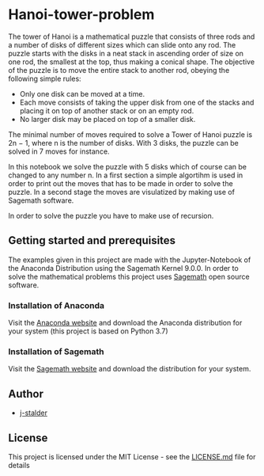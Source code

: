 # Hanoi-tower-problem
The tower of Hanoi is a mathematical puzzle that consists of three rods and a number of disks of different sizes which can slide onto any rod. The puzzle starts with the disks in a neat stack in ascending order of size on one rod, the smallest at the top, thus making a conical shape.
The objective of the puzzle is to move the entire stack to another rod, obeying the following simple rules:

* Only one disk can be moved at a time.
* Each move consists of taking the upper disk from one of the stacks and placing it on top of another stack or on an empty rod.
* No larger disk may be placed on top of a smaller disk.

The minimal number of moves required to solve a Tower of Hanoi puzzle is 2n − 1, where n is the number of disks. With 3 disks, the puzzle can be solved in 7 moves for instance.

In this notebook we solve the puzzle with 5 disks which of course can be changed to any number n. In a first section a simple algortihm is used in order to print out the moves that has to be made in order to solve the puzzle. In a second stage the moves are visulatized by making use of Sagemath software.

In order to solve the puzzle you have to make use of recursion.

## Getting started and prerequisites
The examples given in this project are made with the Jupyter-Notebook of the Anaconda Distribution using the Sagemath Kernel 9.0.0. In order to solve the mathematical problems this project uses [Sagemath](https://www.sagemath.org/) open source software.

### Installation of Anaconda
Visit the [Anaconda website](https://www.anaconda.com/distribution/) and download the Anaconda distribution for your system (this project is based on Python 3.7)

### Installation of Sagemath
Visit the [Sagemath website](https://www.sagemath.org/download.html) and download the distribution for your system.

## Author
* [j-stalder](https://github.com/j-stalder)

## License
This project is licensed under the MIT License - see the [LICENSE.md](LICENSE.md) file for details

